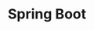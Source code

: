 ---
layout: category
title: Spring Boot
slug: spring-boot
description: A category for java posts.
permalink: /category/spring-boot
---
